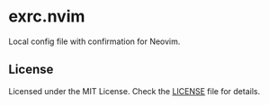 # exrc.nvim

Local config file with confirmation for Neovim.

## License

Licensed under the MIT License. Check the [LICENSE](./LICENSE) file for details.
